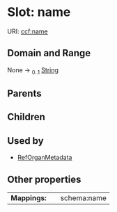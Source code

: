 
# Slot: name




URI: [ccf:name](http://purl.org/ccf/name)


## Domain and Range

None &#8594;  <sub>0..1</sub> [String](types/String.md)

## Parents


## Children


## Used by

 * [RefOrganMetadata](RefOrganMetadata.md)

## Other properties

|  |  |  |
| --- | --- | --- |
| **Mappings:** | | schema:name |

